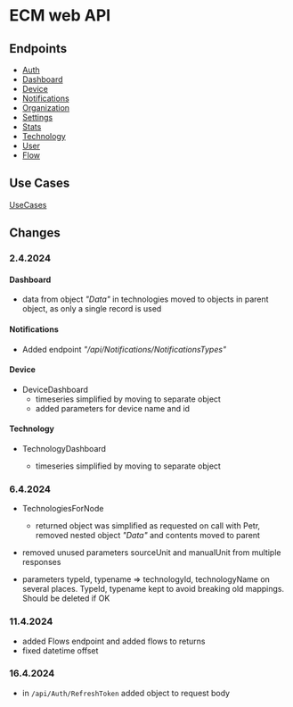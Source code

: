 # ECM web API

## Endpoints

- [Auth](/Endpoints/Auth.md)
- [Dashboard](/Endpoints/Dashboard.md)
- [Device](/Endpoints/Device.md)
- [Notifications](/Endpoints/Notifications.md)
- [Organization](/Endpoints/Organization.md)
- [Settings](/Endpoints/Settings.md)
- [Stats](/Endpoints/Stats.md)
- [Technology](/Endpoints/Technology.md)
- [User](/Endpoints/User.md)
- [Flow](/Endpoints/Flow.md)

## Use Cases

[UseCases](/Endpoints/UseCases.md)

## Changes

### 2.4.2024

#### Dashboard

- data from object _"Data"_ in technologies moved to objects in parent object, as only a single record is used

#### Notifications

- Added endpoint _"/api/Notifications/NotificationsTypes"_

#### Device

- DeviceDashboard
  - timeseries simplified by moving to separate object
  - added parameters for device name and id

#### Technology

- TechnologyDashboard

  - timeseries simplified by moving to separate object

### 6.4.2024

- TechnologiesForNode

  - returned object was simplified as requested on call with Petr, removed nested object _"Data"_ and contents moved to parent

- removed unused parameters sourceUnit and manualUnit from multiple responses

- parameters typeId, typename => technologyId, technologyName on several places. TypeId, typename kept to avoid breaking old mappings. Should be deleted if OK

### 11.4.2024

- added Flows endpoint and added flows to returns
- fixed datetime offset

### 16.4.2024

- in `/api/Auth/RefreshToken` added object to request body
